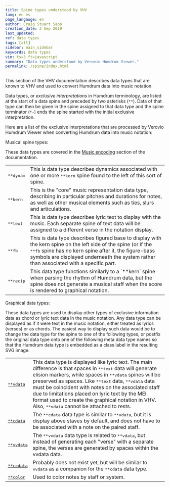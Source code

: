 ```yaml
---
title: Spine types understood by VHV
lang: en es
page_langauge: en
author: Craig Stuart Sapp
creation_date: 2 Sep 2019
last_updated:
ref: data types
tags: [all]
sidebar: main_sidebar
keywords: data types
vim: ts=3 ft=javascript
summary: "Data types understood by Verovio Humdrum Viewer."
permalink: /spine/index.html
---
```


This section of the VHV documentation describes data types that are
known to VHV and used to convert Humdrum data into music notation.

Data types, or <i>exclusive interpretations</i> in Humdrum terminology,
are listed at the start of a data spine and preceded by two asterisks
(`**`).  Data of that type can then be given in the spine assigned
to that data type and the spine terminator (`*-`) ends the spine
started with the initial exclusive interpretation.

Here are a list of the exclusive interpretations that are processed
by Verovio Humdrum Viewer when converting Humdrum data into music notation:

<style>
table.exinterp td {
	text-align: top;
}
</style>

Musical spine types:

These data types are covered in the [Music encoding](/humdrum/getting_started) section
of the documentation.

<table class="exinterp">

<tr>
	<td>
		<tt>**dynam</tt>
	</td>
	<td>
		This is data type describes dynamics associated with one or more <tt>**kern</tt>
		spine found to the left of this sort of spine.
	</td>
</tr>

<tr>
	<td>
		<tt>**kern</tt>
	</td>
	<td>
		This is the "core" music representation data type, describing in particular
		pitches and durations for notes, as well as other musical elements such as
		ties, slurs and articulations.
	</td>
</tr>

<tr>
	<td>
		<tt>**text</tt>
	</td>
	<td>
		This is data type describes lyric text to display with the music.  Each separate
		spine of text data will be assigned to a different verse in the notation display.
	</td>
</tr>

<tr>
	<td>
		<tt>**fb</tt>
	</td>
	<td>
		This is data type describes figured base to display with the kern spine on the
		left side of the spine (or if the <tt>**fb</tt> spine has no kern spine after it,
		the figure-bass symbols are displayed underneath the system rather than associated
		with a specific part.
	</td>
</tr>

<tr>
	<td>
		<tt>**recip</tt>
	</td>
	<td>
		This data type functions similarly to a `**kern` spine when parsing the
		rhythm of Humdrum data, but the spine does not generate a musical staff
		when the score is rendered to graphical notation.
	</td>
</tr>

</table>

Graphical data types:

These data types are used to display other types of exclusive
information data as chord or lyric text data in the music notation.
Any data type can be displayed as if it were text in the music
notation, either treated as lyrics (verses) or as chords.  The
easiest way to display such data would be to change the data type
for the spine to one of the following types, or postfix the original
data type onto one of the following meta data type names so that
the Humdrum data type is embedded as a class label in the resulting
SVG image.


<table class="exinterp">

<tr>
	<td>
		<tt><a href="/spine/vdata">**vdata</a></tt>
	</td>
	<td>
		This data type is displayed like lyric text.  The main difference
		is that spaces in <tt>**text</tt> data will generate elision markers,
		while spaces in <tt>**vdata</tt> spines will be preserved as spaces.  
		Like <tt>**text</tt> data, <tt>**vdata</tt> data must be coincident
		with notes on the associated staff due to limitations placed on lyric
		text by the MEI format used to create the graphical notation in VHV.
		Also, <tt>**vdata</tt> cannot be attached to rests.
	</td>
</tr>

<tr>
	<td>
		<tt><a href="/spine/cdata">**cdata</a></tt>
	</td>
	<td>
		The <tt>**cdata</tt> data type is similar to <tt>**vdata</tt>, but it
		is display above staves by default, and does not have to be associated with
		a note on the paired staff. 
	</td>
</tr>

<tr>
	<td>
		<tt><a href="/spine/vvdata">**vvdata</a></tt>
	</td>
	<td>
		The <tt>**vvdata</tt> data type is related to <tt>**vdata</tt>, but instead of
		generating each "verse" with a separate spine, the verses are generated by
		spaces within the vvdata data.
	</td>
</tr>

<tr>
	<td>
		<tt><a href="/spine/ccdata">**ccdata</a></tt>
	</td>
	<td>
		Probably does not exist yet, but will be similar to <tt>vvdata</tt> as a 
		companion for the <tt>**cdata</tt> data type.
	</td>
</tr>

<tr>
	<td>
		<tt><a href="/spine/color">**color</a></tt>
	</td>
	<td>
		Used to color notes by staff or system.
	</td>
</tr>


</table>





